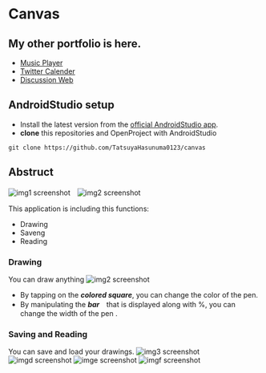 # Canvas

## My other portfolio is here.
- [Music Player](https://github.com/TatsuyaHasunuma0123/MusicPlayer)
- [Twitter Calender](https://github.com/TatsuyaHasunuma0123/Calendar)
- [Discussion Web](https://github.com/TatsuyaHasunuma0123/Discuss)


## AndroidStudio setup
- Install the latest version from the [official AndroidStudio app](https://developer.android.com/studio). 
- **clone** this repositories and OpenProject with AndroidStudio
```
git clone https://github.com/TatsuyaHasunuma0123/canvas
```

## Abstruct
![img1 screenshot](./images/img_a.png)　![img2 screenshot](./images/img_b.png)

This application is including this functions:
- Drawing
- Saveng
- Reading

### Drawing
You can draw anything
![img2 screenshot](./images/img_b.png)
- By tapping on the ***colored square***, you can change the color of the pen.
- By manipulating the ***bar***　that is displayed along with %, you can change the width of the pen .

### Saving and Reading
You can save and load your drawings.
![img3 screenshot](./images/img_c.png) ![imgd screenshot](./images/img_d.png) 
![imge screenshot](./images/img_e.png) ![imgf screenshot](./images/img_f.png)   

